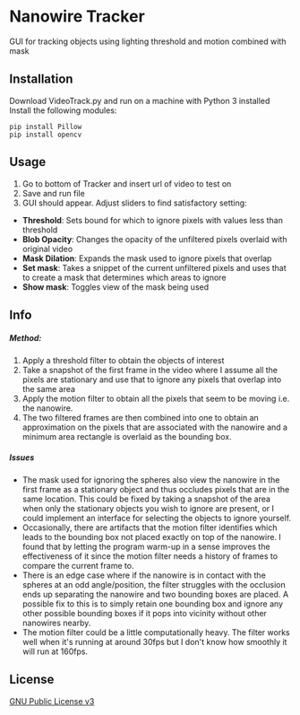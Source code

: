 # Nanowire Tracker
GUI for tracking objects using lighting threshold and motion combined with mask

## Installation
Download VideoTrack.py and run on a machine with Python 3 installed <br>
Install the following modules:
```
pip install Pillow
pip install opencv
```

## Usage
1. Go to bottom of Tracker and insert url of video to test on
2. Save and run file
3. GUI should appear. Adjust sliders to find satisfactory setting:
- **Threshold**: Sets bound for which to ignore pixels with values less than threshold
- **Blob Opacity**: Changes the opacity of the unfiltered pixels overlaid with original video
- **Mask Dilation**: Expands the mask used to ignore pixels that overlap
- **Set mask**: Takes a snippet of the current unfiltered pixels and uses that to create a mask that determines which areas to ignore 
- **Show mask**: Toggles view of the mask being used

## Info

##### Method:
1. Apply a threshold filter to obtain the objects of interest
2. Take a snapshot of the first frame in the video where I assume all the pixels are stationary and use that to ignore any pixels that overlap into the same area
3. Apply the motion filter to obtain all the pixels that seem to be moving i.e. the nanowire. 
4. The two filtered frames are then combined into one to obtain an approximation on the pixels that are associated with the nanowire and a minimum area rectangle is overlaid as the bounding box. 

##### Issues
- The mask used for ignoring the spheres also view the nanowire in the first frame as a stationary object and thus occludes pixels that are in the same location. This could be fixed by taking a snapshot of the area when only the stationary objects you wish to ignore are present, or I could implement an interface for selecting the objects to ignore yourself. 
- Occasionally, there are artifacts that the motion filter identifies which leads to the bounding box not placed exactly on top of the nanowire. I found that by letting the program warm-up in a sense improves the effectiveness of it since the motion filter needs a history of frames to compare the current frame to. 
- There is an edge case where if the nanowire is in contact with the spheres at an odd angle/position, the filter struggles with the occlusion ends up separating the nanowire and two bounding boxes are placed. A possible fix to this is to simply retain one bounding box and ignore any other possible bounding boxes if it pops into vicinity without other nanowires nearby. 
- The motion filter could be a little computationally heavy. The filter works well when it's running at around 30fps but I don't know how smoothly it will run at 160fps. 


## License
[GNU Public License v3](https://www.gnu.org/licenses/gpl-3.0.html)